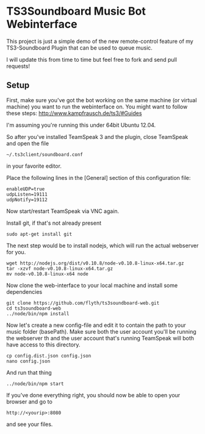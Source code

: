 # TS3Soundboard Music Bot Webinterface

This project is just a simple demo of the new remote-control feature of my TS3-Soundboard Plugin that can be used to queue music.

I will update this from time to time but feel free to fork and send pull requests!

## Setup

First, make sure you've got the bot working on the same machine (or virtual machine) you want to run the webinterface on. You might want to follow these steps: http://www.kampfrausch.de/ts3/#Guides

I'm assuming you're running this under 64bit Ubuntu 12.04.

So after you've installed TeamSpeak 3 and the plugin, close TeamSpeak and open the file

	~/.ts3client/soundboard.conf

in your favorite editor.

Place the following lines in the [General] section of this configuration file:

	enableUDP=true
	udpListen=19111
	udpNotify=19112

Now start/restart TeamSpeak via VNC again.

Install git, if that's not already present

	sudo apt-get install git

The next step would be to install nodejs, which will run the actual webserver for you.

	wget http://nodejs.org/dist/v0.10.8/node-v0.10.8-linux-x64.tar.gz
	tar -xzvf node-v0.10.8-linux-x64.tar.gz
	mv node-v0.10.8-linux-x64 node

Now clone the web-interface to your local machine and install some dependencies

	git clone https://github.com/flyth/ts3soundboard-web.git
	cd ts3soundboard-web
	../node/bin/npm install

Now let's create a new config-file and edit it to contain the path to your music folder (basePath). Make sure both the user account you'll be running the webserver th and the user account that's running TeamSpeak will both have access to this directory.

	cp config.dist.json config.json
	nano config.json

And run that thing

	../node/bin/npm start

If you've done everything right, you should now be able to open your browser and go to

	http://<yourip>:8080

and see your files.